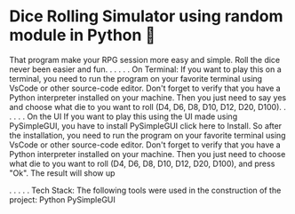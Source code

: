 # Dice Rolling Simulator using random module in Python 🎲

That program make your RPG session more easy and simple. Roll the dice never been easier and fun.
.
.
.
.
.
On Terminal:
If you want to play this on a terminal, you need to run the program on your favorite terminal
using VsCode or other source-code editor. Don't forget to verify that you have a Python interpreter installed on your machine.
Then you just need to say yes and choose what die to you want to roll (D4, D6, D8, D10, D12, D20, D100). 
.
.
.
.
.
On the UI
If you want to play this using the UI made using PySimpleGUI, you have to install PySimpleGUI click here to Install. So after the installation, you need to run the program on your favorite terminal using VsCode or other source-code editor. Don't forget to verify that you have a Python interpreter installed on your machine. Then you just need to choose what die to you want to roll (D4, D6, D8, D10, D12, D20, D100), and press "Ok". The result will show up

.
.
.
.
.
Tech Stack:
The following tools were used in the construction of the project:
Python
PySimpleGUI
